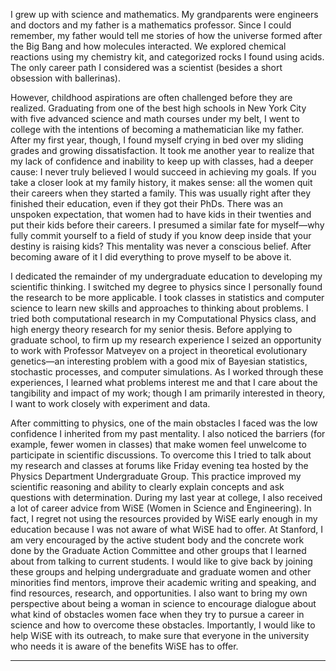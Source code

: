 I grew up with science and mathematics. My grandparents were engineers and doctors and my father is a mathematics professor. Since I could remember, my father would tell me stories of how the universe formed after the Big Bang and how molecules interacted. We explored chemical reactions using my chemistry kit, and categorized rocks I found using acids. The only career path I considered was a scientist (besides a short obsession with ballerinas).

However, childhood aspirations are often challenged before they are realized. Graduating from one of the best high schools in New York City with five advanced science and math courses under my belt, I went to college with the intentions of becoming a mathematician like my father. After my first year, though, I found myself crying in bed over my sliding grades and growing dissatisfaction. It took me another year to realize that my lack of confidence and inability to keep up with classes, had a deeper cause: I never truly believed I would succeed in achieving my goals. If you take a closer look at my family history, it makes sense: all the women quit their careers when they started a family. This was usually right after they finished their education, even if they got their PhDs. There was an unspoken expectation, that women had to have kids in their twenties and put their kids before their careers. I presumed a similar fate for myself—why fully commit yourself to a field of study if you know deep inside that your destiny is raising kids? This mentality was never a conscious belief. After becoming aware of it I did everything to prove myself to be above it.

I dedicated the remainder of my undergraduate education to developing my scientific thinking. I switched my degree to physics since I personally found the research to be more applicable. I took classes in statistics and computer science to learn new skills and approaches to thinking about problems. I tried both computational research in my Computational Physics class, and high energy theory research for my senior thesis. Before applying to graduate school, to firm up my research experience I seized an opportunity to work with Professor Matveyev on a project in theoretical evolutionary genetics—an interesting problem with a good mix of Bayesian statistics, stochastic processes, and computer simulations. As I worked through these experiences, I learned what problems interest me and that I care about the tangibility and impact of my work; though I am primarily interested in theory, I want to work closely with experiment and data.

After committing to physics, one of the main obstacles I faced was the low confidence I inherited from my past mentality. I also noticed the barriers (for example, fewer women in classes) that make women feel unwelcome to participate in scientific discussions. To overcome this I tried to talk about my research and classes at forums like Friday evening tea hosted by the Physics Department Undergraduate Group. This practice improved my scientific reasoning and ability to clearly explain concepts and ask questions with determination. During my last year at college, I also received a lot of career advice from WiSE (Women in Science and Engineering). In fact, I regret not using the resources provided by WiSE early enough in my education because I was not aware of what WiSE had to offer. At Stanford, I am very encouraged by the active student body and the concrete work done by the Graduate Action Committee and other groups that I learned about from talking to current students. I would like to give back by joining these groups and helping undergraduate and graduate women and other minorities find mentors, improve their academic writing and speaking, and find resources, research, and opportunities. I also want to bring my own perspective about being a woman in science to encourage dialogue about what kind of obstacles women face when they try to pursue a career in science and how to overcome these obstacles. Importantly, I would like to help WiSE with its outreach, to make sure that everyone in the university who needs it is aware of the benefits WiSE has to offer. 


---


